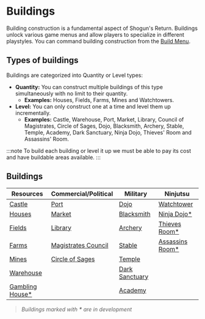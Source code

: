 # Buildings

Building construction is a fundamental aspect of Shogun's Return. Buildings unlock various game menus and allow players to specialize in different playstyles. You can command building construction from the [Build Menu](/docs/game-menu/basic-menu/build.md).

## Types of buildings
Buildings are categorized into Quantity or Level types:

- **Quantity:** You can construct multiple buildings of this type simultaneously with no limit to their quantity.
  - **Examples:** Houses, Fields, Farms, Mines and Watchtowers.
- **Level:** You can only construct one at a time and level them up incrementally. 
  - **Examples:** Castle, Warehouse, Port, Market, Library, Council of Magistrates, Circle of Sages, Dojo, Blacksmith, Archery, Stable, Temple, Academy, Dark Sanctuary, Ninja Dojo, Thieves' Room and Assassins' Room.

:::note
To build each building or level it up we must be able to pay its cost and have buildable areas available.
:::

## Buildings

| Resources                                                                 | Commercial/Political                                                                          | Military                                                                | Ninjutsu                                                                 |
| ------------------------------------------------------------------------- | --------------------------------------------------------------------------------------------- | ----------------------------------------------------------------------- | ------------------------------------------------------------------------ |
| [Castle](/docs/game-concepts/buildings/resources/castle)                  | [Port](/docs/game-concepts/buildings/commercial-political/port)                               | [Dojo](/docs/game-concepts/buildings/military/dojo)                     | [Watchtower](/docs/game-concepts/buildings/ninjutsu/watchtower)          |
| [Houses](/docs/game-concepts/buildings/resources/houses)                  | [Market](/docs/game-concepts/buildings/commercial-political/market)                           | [Blacksmith](/docs/game-concepts/buildings/military/blacksmith)         | [Ninja Dojo*](/docs/game-concepts/buildings/ninjutsu/ninja-dojo)         |
| [Fields](/docs/game-concepts/buildings/resources/fields)                  | [Library](/docs/game-concepts/buildings/commercial-political/library)                         | [Archery](/docs/game-concepts/buildings/military/archery)               | [Thieves Room*](/docs/game-concepts/buildings/ninjutsu/thieves-room)     |
| [Farms](/docs/game-concepts/buildings/resources/farms)                    | [Magistrates Council](/docs/game-concepts/buildings/commercial-political/magistrates-council) | [Stable](/docs/game-concepts/buildings/military/stable)                 | [Assassins Room*](/docs/game-concepts/buildings/ninjutsu/assassins-room) |
| [Mines](/docs/game-concepts/buildings/resources/mines)                    | [Circle of Sages](/docs/game-concepts/buildings/commercial-political/circle-of-sages)         | [Temple](/docs/game-concepts/buildings/military/temple)                 |                                                                          |
| [Warehouse](/docs/game-concepts/buildings/resources/warehouse)            |                                                                                               | [Dark Sanctuary](/docs/game-concepts/buildings/military/dark-sanctuary) |                                                                          |
| [Gambling House*](/docs/game-concepts/buildings/resources/gambling-house) |                                                                                               | [Academy](/docs/game-concepts/buildings/military/academy)               |                                                                          |

> *Buildings marked with **\*** are in development*